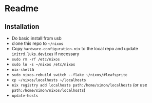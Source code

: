 # Readme

## Installation

 - Do basic install from usb
 - clone this repo to `~/nixos`
 - Copy `hardware-configuration.nix` to the local repo and update `initrd.luks.devices` if necessary
 - `sudo rm -rf /etc/nixos`
 - `sudo ln -s ~/nixos /etc/nixos`
 - `nix-shell`a
 - `sudo nixos-rebuild switch --flake ~/nixos/#leafsprite`
 - `cp ~/nixos/localhosts ~/localhosts`
 - `nix registry add localhosts path:/home/simon/localhosts` (or use `path:/home/simon/nixos/localhosts`)
 - `update-hosts`
